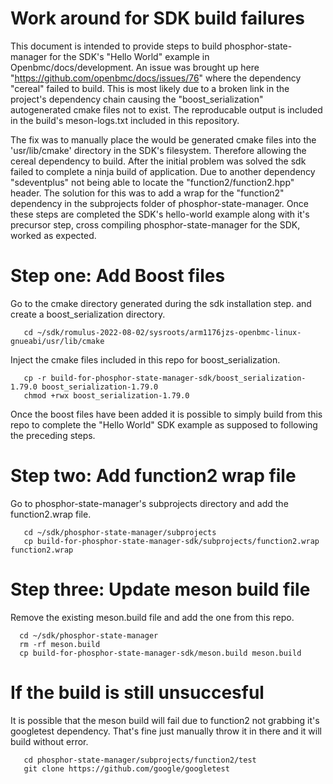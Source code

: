 # Work around for SDK build failures

This document is intended to provide steps to build phosphor-state-manager for
the SDK's "Hello World" example in Openbmc/docs/development. An issue was brought up
here "https://github.com/openbmc/docs/issues/76" where the dependency "cereal" failed
to build. This is most likely due to a broken link in the project's dependency chain
causing the "boost_serialization" autogenerated cmake files not to exist.
The reproducable output is included in the build's meson-logs.txt included in this
repository.

The fix was to manually place the would be generated cmake files into the
'usr/lib/cmake' directory in the SDK's filesystem. Therefore allowing
the cereal dependency to build.
After the initial problem was solved the sdk failed to complete a ninja
build of application. Due to another dependency "sdeventplus" not being
able to locate the "function2/function2.hpp" header. The solution for this
was to add a wrap for the "function2" dependency in the subprojects folder
of phosphor-state-manager.
Once these steps are completed the SDK's hello-world example along with it's
precursor step, cross compiling phosphor-state-manager for the SDK, worked as
expected.

# Step one: Add Boost files

Go to the cmake directory generated during the sdk installation step.
and create a boost_serialization directory.
```
   cd ~/sdk/romulus-2022-08-02/sysroots/arm1176jzs-openbmc-linux-gnueabi/usr/lib/cmake
```

Inject the cmake files included in this repo for boost_serialization.
```
   cp -r build-for-phosphor-state-manager-sdk/boost_serialization-1.79.0 boost_serialization-1.79.0
   chmod +rwx boost_serialization-1.79.0
```

Once the boost files have been added it is possible to simply build from this repo to complete
the "Hello World" SDK example as supposed to following the preceding steps.

# Step two: Add function2 wrap file
Go to phosphor-state-manager's subprojects directory and add the function2.wrap file.
```
   cd ~/sdk/phosphor-state-manager/subprojects
   cp build-for-phosphor-state-manager-sdk/subprojects/function2.wrap function2.wrap
```

# Step three: Update meson build file

Remove the existing meson.build file and add the one from this repo.

```
  cd ~/sdk/phosphor-state-manager
  rm -rf meson.build
  cp build-for-phosphor-state-manager-sdk/meson.build meson.build
```
# If the build is still unsuccesful

It is possible that the meson build will fail due to function2 not grabbing it's googletest dependency.
That's fine just manually throw it in there and it will build without error.

```
   cd phosphor-state-manager/subprojects/function2/test
   git clone https://github.com/google/googletest
```
